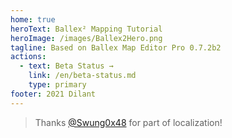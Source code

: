 ```yaml
---
home: true
heroText: Ballex² Mapping Tutorial
heroImage: /images/Ballex2Hero.png
tagline: Based on Ballex Map Editor Pro 0.7.2b2
actions:
  - text: Beta Status →
    link: /en/beta-status.md
    type: primary
footer: 2021 Dilant
---
```


> Thanks [@Swung0x48](https://github.com/Swung0x48) for part of localization!
